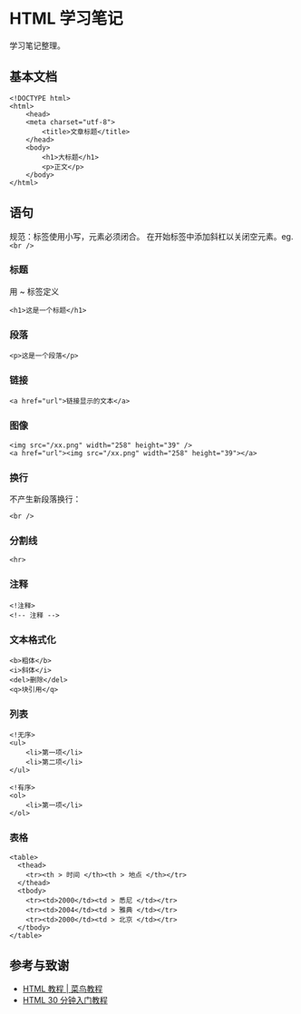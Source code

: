 # HTML 学习笔记

学习笔记整理。

## 基本文档

```markup
<!DOCTYPE html>
<html>
    <head>
    <meta charset="utf-8">
        <title>文章标题</title>
    </head>
    <body>
        <h1>大标题</h1>
        <p>正文</p>
    </body>
</html>
```

## 语句

规范：标签使用小写，元素必须闭合。 在开始标签中添加斜杠以关闭空元素。eg. `<br />`

### 标题

用 ~ 标签定义

```markup
<h1>这是一个标题</h1>
```

### 段落

```markup
<p>这是一个段落</p>
```

### 链接

```markup
<a href="url">链接显示的文本</a>
```

### 图像

```markup
<img src="/xx.png" width="258" height="39" />
<a href="url"><img src="/xx.png" width="258" height="39"></a>
```

### 换行

不产生新段落换行：

```markup
<br />
```

### 分割线

```markup
<hr>
```

### 注释

```markup
<!注释>
<!-- 注释 -->
```

### 文本格式化

```markup
<b>粗体</b>
<i>斜体</i>
<del>删除</del>
<q>块引用</q>
```

### 列表

```markup
<!无序>
<ul>
    <li>第一项</li>
    <li>第二项</li>
</ul>

<!有序>
<ol>
    <li>第一项</li>
</ol>
```

### 表格

```text
<table>
  <thead>
    <tr><th > 时间 </th><th > 地点 </th></tr>
  </thead>
  <tbody>
    <tr><td>2000</td><td > 悉尼 </td></tr>
    <tr><td>2004</td><td > 雅典 </td></tr>
    <tr><td>2000</td><td > 北京 </td></tr>
  </tbody>
</table>
```

## 参考与致谢

* [HTML 教程 \| 菜鸟教程](http://www.runoob.com/html/html-tutorial.html)
* [HTML 30 分钟入门教程](http://deerchao.net/tutorials/html/html.htm)

